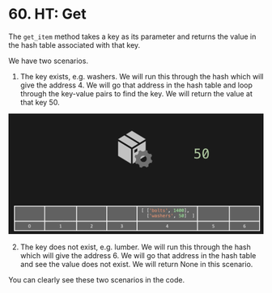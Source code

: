 # 60. HT: Get

The `get_item` method takes a key as its parameter and returns the value in the hash table associated with that key.

We have two scenarios. 

1. The key exists, e.g. washers. We will run this through the hash which will give the address 4. We will go that address in the hash table and loop through the key-value pairs to find the key. We will return the value at that key 50.

![Hash Table Get](./images/hash-table-get.jpg?raw=true "Hash Table Get")

2. The key does not exist, e.g. lumber. We will run this through the hash which will give the address 6. We will go that address in the hash table and see the value does not exist. We will return None in this scenario.

You can clearly see these two scenarios in the code.
